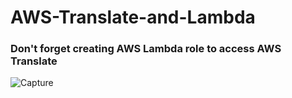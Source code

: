 # AWS-Translate-and-Lambda

### Don't forget creating AWS Lambda role to access AWS Translate

![Capture](https://user-images.githubusercontent.com/37369603/80760917-f2bb9d80-8b39-11ea-8514-2e63d21bacfc.JPG)
